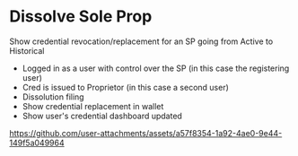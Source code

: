 # Dissolve Sole Prop

Show credential revocation/replacement for an SP going from Active to Historical

- Logged in as a user with control over the SP (in this case the registering user)
- Cred is issued to Proprietor (in this case a second user)
- Dissolution filing
- Show credential replacement in wallet
- Show user's credential dashboard updated



https://github.com/user-attachments/assets/a57f8354-1a92-4ae0-9e44-149f5a049964

